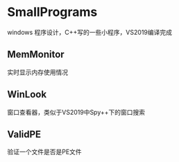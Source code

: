 # SmallPrograms
windows 程序设计，C++写的一些小程序，VS2019编译完成

## MemMonitor
实时显示内存使用情况

## WinLook
窗口查看器，类似于VS2019中Spy++下的窗口搜索

## ValidPE
验证一个文件是否是PE文件
